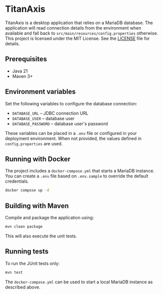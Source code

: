 # TitanAxis

TitanAxis is a desktop application that relies on a MariaDB database. The application will read connection details from the environment when available and fall back to `src/main/resources/config.properties` otherwise.
This project is licensed under the MIT License. See the [LICENSE](LICENSE) file for details.

## Prerequisites

- Java 21
- Maven 3+


## Environment variables

Set the following variables to configure the database connection:

- `DATABASE_URL` – JDBC connection URL
- `DATABASE_USER` – database user
- `DATABASE_PASSWORD` – database user's password

These variables can be placed in a `.env` file or configured in your deployment environment. When not provided, the values defined in `config.properties` are used.

## Running with Docker

The project includes a `docker-compose.yml` that starts a MariaDB instance. You can create a `.env` file based on `.env.sample` to override the default credentials.

```bash
docker compose up -d
```
## Building with Maven

Compile and package the application using:

```bash
mvn clean package
```

This will also execute the unit tests.

## Running tests

To run the JUnit tests only:

```bash
mvn test
```

The `docker-compose.yml` can be used to start a local MariaDB instance as described above.

